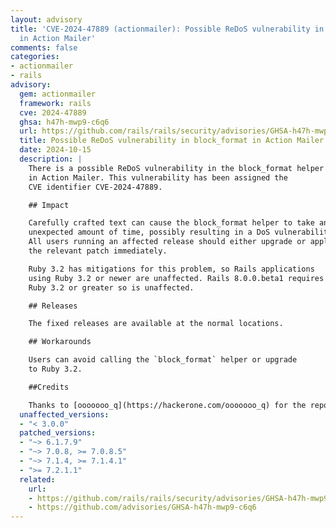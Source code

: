 ```yaml
---
layout: advisory
title: 'CVE-2024-47889 (actionmailer): Possible ReDoS vulnerability in block_format
  in Action Mailer'
comments: false
categories:
- actionmailer
- rails
advisory:
  gem: actionmailer
  framework: rails
  cve: 2024-47889
  ghsa: h47h-mwp9-c6q6
  url: https://github.com/rails/rails/security/advisories/GHSA-h47h-mwp9-c6q6
  title: Possible ReDoS vulnerability in block_format in Action Mailer
  date: 2024-10-15
  description: |
    There is a possible ReDoS vulnerability in the block_format helper
    in Action Mailer. This vulnerability has been assigned the
    CVE identifier CVE-2024-47889.

    ## Impact

    Carefully crafted text can cause the block_format helper to take an
    unexpected amount of time, possibly resulting in a DoS vulnerability.
    All users running an affected release should either upgrade or apply
    the relevant patch immediately.

    Ruby 3.2 has mitigations for this problem, so Rails applications
    using Ruby 3.2 or newer are unaffected. Rails 8.0.0.beta1 requires
    Ruby 3.2 or greater so is unaffected.

    ## Releases

    The fixed releases are available at the normal locations.

    ## Workarounds

    Users can avoid calling the `block_format` helper or upgrade
    to Ruby 3.2.

    ##Credits

    Thanks to [ooooooo_q](https://hackerone.com/ooooooo_q) for the report!
  unaffected_versions:
  - "< 3.0.0"
  patched_versions:
  - "~> 6.1.7.9"
  - "~> 7.0.8, >= 7.0.8.5"
  - "~> 7.1.4, >= 7.1.4.1"
  - ">= 7.2.1.1"
  related:
    url:
    - https://github.com/rails/rails/security/advisories/GHSA-h47h-mwp9-c6q6
    - https://github.com/advisories/GHSA-h47h-mwp9-c6q6
---
```

